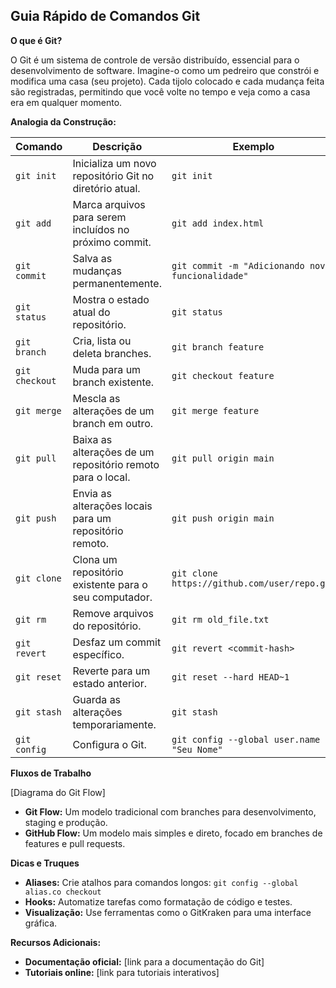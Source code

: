 ## Guia Rápido de Comandos Git

**O que é Git?**

O Git é um sistema de controle de versão distribuído, essencial para o desenvolvimento de software. Imagine-o como um pedreiro que constrói e modifica uma casa (seu projeto). Cada tijolo colocado e cada mudança feita são registradas, permitindo que você volte no tempo e veja como a casa era em qualquer momento.

**Analogia da Construção:**

| Comando | Descrição | Exemplo |
|---|---|---|
| `git init` | Inicializa um novo repositório Git no diretório atual. | `git init` |
| `git add` | Marca arquivos para serem incluídos no próximo commit. | `git add index.html` |
| `git commit` | Salva as mudanças permanentemente. | `git commit -m "Adicionando nova funcionalidade"` |
| `git status` | Mostra o estado atual do repositório. | `git status` |
| `git branch` | Cria, lista ou deleta branches. | `git branch feature` |
| `git checkout` | Muda para um branch existente. | `git checkout feature` |
| `git merge` | Mescla as alterações de um branch em outro. | `git merge feature` |
| `git pull` | Baixa as alterações de um repositório remoto para o local. | `git pull origin main` |
| `git push` | Envia as alterações locais para um repositório remoto. | `git push origin main` |
| `git clone` | Clona um repositório existente para o seu computador. | `git clone https://github.com/user/repo.git` |
| `git rm` | Remove arquivos do repositório. | `git rm old_file.txt` |
| `git revert` | Desfaz um commit específico. | `git revert <commit-hash>` |
| `git reset` | Reverte para um estado anterior. | `git reset --hard HEAD~1` |
| `git stash` | Guarda as alterações temporariamente. | `git stash` |
| `git config` | Configura o Git. | `git config --global user.name "Seu Nome"` |
**Fluxos de Trabalho**

[Diagrama do Git Flow]

* **Git Flow:** Um modelo tradicional com branches para desenvolvimento, staging e produção.
* **GitHub Flow:** Um modelo mais simples e direto, focado em branches de features e pull requests.

**Dicas e Truques**

* **Aliases:** Crie atalhos para comandos longos: `git config --global alias.co checkout`
* **Hooks:** Automatize tarefas como formatação de código e testes.
* **Visualização:** Use ferramentas como o GitKraken para uma interface gráfica.

**Recursos Adicionais:**

* **Documentação oficial:** [link para a documentação do Git]
* **Tutoriais online:** [link para tutoriais interativos]

